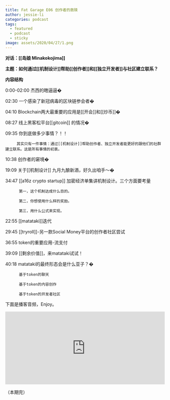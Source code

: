 ```yaml
---
title: Fat Garage E06 创作者的救赎
author: jessie-li
categories: podcast
tags:
  - featured
  - podcast
  - sticky
image: assets/2020/04/27/1.png
---
```



**对话：[[岛娘 Minakokojima]]**

**主题：如何通过[[机制设计]]帮助[[创作者]]和[[独立开发者]]与社区建立联系？**

**内容结构**

0:00-02:00 杰西的瞎逼逼�️ 

02:30 一个感染了新冠病毒的区块链参会者�

04:10 Blockchain两大最重要的应用是[[开会]]和[[炒币]]�

08:27 线上黑客松平台[[gitcoin]] 的情况�

09:35 你到底做多少事情？！！

         其实只有一件事情：通过[[机制设计]]帮助创作者、独立开发者能更好的跟他们的社群建立联系。这是所有事情的初衷。

10:38 创作者的窘境�

19:09 关于[[机制设计]] 九月九酿新酒，好久出咱手～�

34:47 [[a16z crypto startup]] 加密经济单集讲机制设计。三个方面要考量

          第一，这个机制达成什么目的。

          第二，你想使用什么样的奖励。

          第三，用什么公式来实现。

22:55 [[matataki]]迭代

29:45 [[tryroll]]-另一款Social Money平台的创作者社区尝试

36:55 token的重要应用-流支付

39:09 [[剩余价值]]，来matataki试试！

40:18 matataki的最终形态会是什么亚子？�

          基于token的聊天

          基于token的内容创作

          基于token的开发者社区

下面是播客音频，Enjoy。


<iframe height="230" width="100%" src="https://www.ximalaya.com/thirdparty/player/sound/player.html?id=306422309&type=red" frameborder=0 allowfullscreen></iframe>

（本期完）


